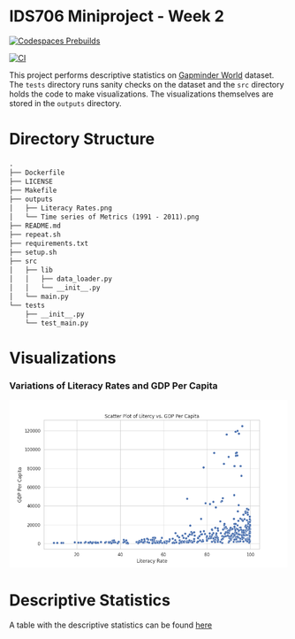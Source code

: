 # IDS706 Miniproject - Week 2

[![Codespaces Prebuilds](https://github.com/nogibjj/python-data-science-template-v2/actions/workflows/codespaces/create_codespaces_prebuilds/badge.svg)](https://github.com/nogibjj/python-data-science-template-v2/actions/workflows/codespaces/create_codespaces_prebuilds) 

[![CI](https://github.com/nogibjj/python-data-science-template-v2/actions/workflows/main.yml/badge.svg)](https://github.com/nogibjj/python-data-science-template-v2/actions/workflows/main.yml)

This project performs descriptive statistics on [Gapminder World](https://www.gapminder.org/tag/gapminder-world/) dataset. 
The `tests` directory runs sanity checks on the dataset and the `src` directory holds the code to make visualizations.
The visualizations themselves are stored in the `outputs` directory.

# Directory Structure
```
.
├── Dockerfile
├── LICENSE
├── Makefile
├── outputs
│   ├── Literacy Rates.png
│   └── Time series of Metrics (1991 - 2011).png
├── README.md
├── repeat.sh
├── requirements.txt
├── setup.sh
├── src
│   ├── lib
│   │   ├── data_loader.py
│   │   └── __init__.py
│   └── main.py
└── tests
    ├── __init__.py
    └── test_main.py
```

# Visualizations

### Variations of Literacy Rates and GDP Per Capita

![Variation in Metrics](/outputs/Scatterplot.png)

# Descriptive Statistics

A table with the descriptive statistics can be found [here](/outputs/descriptive_stats.csv)